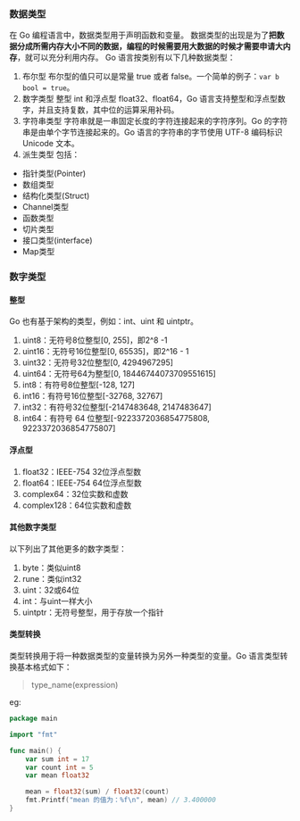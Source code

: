 ### 数据类型
在 Go 编程语言中，数据类型用于声明函数和变量。
数据类型的出现是为了**把数据分成所需内存大小不同的数据，编程的时候需要用大数据的时候才需要申请大内存**，就可以充分利用内存。
Go 语言按类别有以下几种数据类型：
1. 布尔型
布尔型的值只可以是常量 true 或者 false。一个简单的例子：`var b bool = true`。
2. 数字类型
整型 int 和浮点型 float32、float64，Go 语言支持整型和浮点型数字，并且支持复数，其中位的运算采用补码。
3. 字符串类型
字符串就是一串固定长度的字符连接起来的字符序列。Go 的字符串是由单个字节连接起来的。Go 语言的字符串的字节使用 UTF-8 编码标识 Unicode 文本。
4. 派生类型
包括：
- 指针类型(Pointer)
- 数组类型
- 结构化类型(Struct)
- Channel类型
- 函数类型
- 切片类型
- 接口类型(interface)
- Map类型

### 数字类型
#### 整型
Go 也有基于架构的类型，例如：int、uint 和 uintptr。
1. uint8：无符号8位整型[0, 255]，即2^8 -1
2. uint16：无符号16位整型[0, 65535]，即2^16 - 1
3. uint32：无符号32位整型[0, 4294967295]
4. uint64：无符号64为整型[0, 18446744073709551615]
5. int8：有符号8位整型[-128, 127]
6. int16：有符号16位整型[-32768, 32767]
7. int32：有符号32位整型[-2147483648, 2147483647]
8. int64：有符号 64 位整型[-9223372036854775808, 9223372036854775807]

#### 浮点型
1. float32：IEEE-754 32位浮点型数
2. float64：IEEE-754 64位浮点型数
3. complex64：32位实数和虚数
4. complex128：64位实数和虚数

#### 其他数字类型
以下列出了其他更多的数字类型：
1. byte：类似uint8
2. rune：类似int32
3. uint：32或64位
4. int：与uint一样大小
5. uintptr：无符号整型，用于存放一个指针

#### 类型转换
类型转换用于将一种数据类型的变量转换为另外一种类型的变量。Go 语言类型转换基本格式如下：
> type_name(expression)

eg:
```go
package main

import "fmt"

func main() {
    var sum int = 17
    var count int = 5
    var mean float32

    mean = float32(sum) / float32(count)
    fmt.Printf("mean 的值为：%f\n", mean) // 3.400000
}
```
